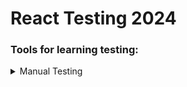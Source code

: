 # React Testing 2024

### Tools for learning testing:

<details>
  <summary>Manual Testing</summary>
  * Arabic:
    * [Manual Testing Bootcamp] (https://www.youtube.com/watch?v=lxUd1bz7jYA&list=PLJ2FoWouEU2zpjd0_ukTWM46D7tAXQ_Ln)
</details>  
